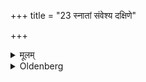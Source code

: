 +++
title = "23 स्नातां संवेश्य दक्षिणे"

+++

<details><summary>मूलम्</summary>

स्नातां संवेश्य दक्षिणे नासिकास्रोतस्यासिञ्चेत् पुमानग्निरिति २३
</details>

<details><summary>Oldenberg</summary>

23. (The husband) should make (the wife) who has bathed, lie down, and should insert (that pounded substance) into her right nostril with (the verse), 'A man is Agni' (MB. I, 4, 9).
</details>
